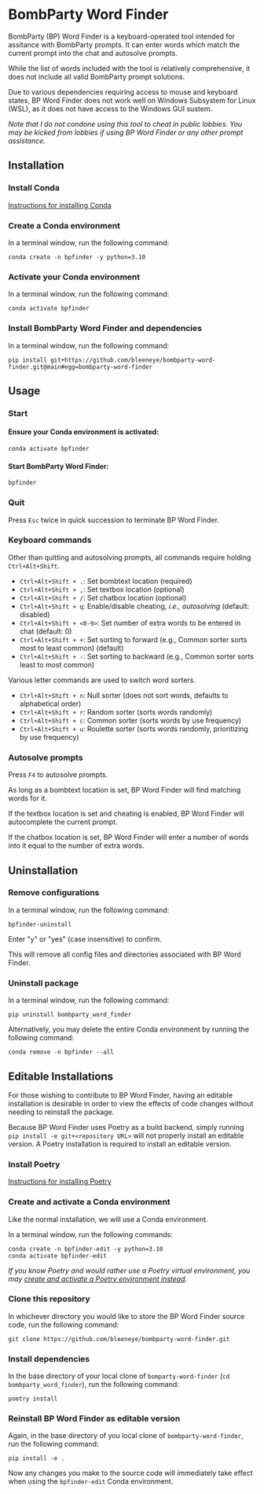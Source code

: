 # BombParty Word Finder

BombParty (BP) Word Finder is a keyboard-operated tool intended for assitance with BombParty prompts.
It can enter words which match the current prompt into the chat and autosolve prompts.

While the list of words included with the tool is relatively comprehensive,
it does not include all valid BombParty prompt solutions.

Due to various dependencies requiring access to mouse and keyboard states,
BP Word Finder does not work well on Windows Subsystem for Linux (WSL),
as it does not have access to the Windows GUI sustem.

*Note that I do not condone using this tool to cheat in public lobbies.
You may be kicked from lobbies if using BP Word Finder or any other prompt assistance.*

## Installation

### Install Conda

[Instructions for installing Conda](https://docs.conda.io/projects/conda/en/latest/user-guide/install/index.html)

### Create a Conda environment

In a terminal window, run the following command:

```
conda create -n bpfinder -y python=3.10
```

### Activate your Conda environment

In a terminal window, run the following command:

```
conda activate bpfinder
```

### Install BombParty Word Finder and dependencies

In a terminal window, run the following command:

```
pip install git+https://github.com/bleeneye/bombparty-word-finder.git@main#egg=bombparty-word-finder
```

## Usage

### Start

#### Ensure your Conda environment is activated:

```
conda activate bpfinder
```

#### Start BombParty Word Finder:

```
bpfinder
```

### Quit

Press `Esc` twice in quick succession to terminate BP Word Finder.

### Keyboard commands

Other than quitting and autosolving prompts, all commands require holding `Ctrl+Alt+Shift`.

- `Ctrl+Alt+Shift + .`: Set bombtext location (required)
- `Ctrl+Alt+Shift + ,`: Set textbox location (optional)
- `Ctrl+Alt+Shift + /`: Set chatbox location (optional)
- `Ctrl+Alt+Shift + q`: Enable/disable cheating, *i.e., autosolving* (default: disabled)
- `Ctrl+Alt+Shift + <0-9>`: Set number of extra words to be entered in chat (default: 0)
- `Ctrl+Alt+Shift + +`: Set sorting to forward (e.g., Common sorter sorts most to least common) (default)
- `Ctrl+Alt+Shift + -`: Set sorting to backward (e.g., Common sorter sorts least to most common)

Various letter commands are used to switch word sorters.

- `Ctrl+Alt+Shift + n`: Null sorter (does not sort words, defaults to alphabetical order)
- `Ctrl+Alt+Shift + r`: Random sorter (sorts words randomly)
- `Ctrl+Alt+Shift + c`: Common sorter (sorts words by use frequency)
- `Ctrl+Alt+Shift + u`: Roulette sorter (sorts words randomly, prioritizing by use frequency)

### Autosolve prompts

Press `F4` to autosolve prompts.

As long as a bombtext location is  set, BP Word Finder will find matching words for it.

If the textbox location is set and cheating is enabled, BP Word Finder will autocomplete the current prompt.

If the chatbox location is set, BP Word Finder will enter a number of words into it equal to the number of extra words.

## Uninstallation

### Remove configurations

In a terminal window, run the following command:

```
bpfinder-uninstall
```

Enter "y" or "yes" (case insensitive) to confirm.

This will remove all config files and directories associated with BP Word Finder.

### Uninstall package

In a terminal window, run the following command:

```
pip uninstall bombparty_word_finder
```

Alternatively, you may delete the entire Conda environment by running the following command:

```
conda remove -n bpfinder --all
```

## Editable Installations

For those wishing to contribute to BP Word Finder, having an editable installation is desirable
in order to view the effects of code changes without needing to reinstall the package.

Because BP Word Finder uses Poetry as a build backend,
simply running `pip install -e git+<repository URL>` will not properly install an editable version.
A Poetry installation is required to install an editable version.

### Install Poetry

[Instructions for installing Poetry](https://python-poetry.org/docs/)

### Create and activate a Conda environment

Like the normal installation, we will use a Conda environment.

In a terminal window, run the following commands:

```
conda create -n bpfinder-edit -y python=3.10
conda activate bpfinder-edit
```

*If you know Poetry and would rather use a Poetry virtual environment, you may
[create and activate a Poetry environment instead](https://python-poetry.org/docs/managing-environments/).*

### Clone this repository

In whichever directory you would like to store the BP Word Finder source code, run the following command:

```
git clone https://github.com/bleeneye/bombparty-word-finder.git
```

### Install dependencies

In the base directory of your local clone of `bomparty-word-finder` (`cd bombparty_word_finder`), run the following command:

```
poetry install
```

### Reinstall BP Word Finder as editable version

Again, in the base directory of you local clone of `bombparty-word-finder`, run the following command:

```
pip install -e .
```

Now any changes you make to the source code will immediately take effect when using
the `bpfinder-edit` Conda environment.

